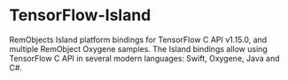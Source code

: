 # TensorFlow-Island
RemObjects Island platform bindings for TensorFlow C API v1.15.0, and multiple RemObject Oxygene samples. The Island bindings allow using TensorFlow C API in several modern languages: Swift, Oxygene, Java and C#.


